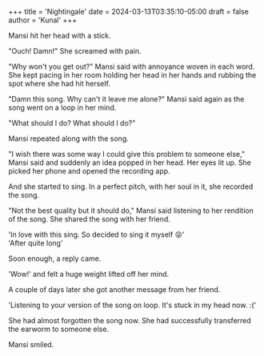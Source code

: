 +++
title = 'Nightingale'
date = 2024-03-13T03:35:10-05:00
draft = false
author = 'Kunal'
+++

Mansi hit her head with a stick.

"Ouch! Damn!" She screamed with pain.

"Why won't you get out?" Mansi said with annoyance woven in each word. She kept pacing in her room holding her head in her hands and rubbing the spot where she had hit herself.

"Damn this song. Why can't it leave me alone?" Mansi said again as the song went on a loop in her mind.

"What should I do? What should I do?"

Mansi repeated along with the song.

"I wish there was some way I could give this problem to someone else," Mansi said and suddenly an idea popped in her head. Her eyes lit up. She picked her phone and opened the recording app.

And she started to sing. In a perfect pitch, with her soul in it, she recorded the song.

"Not the best quality but it should do," Mansi said listening to her rendition of the song. She shared the song with her friend.

'In love with this sing. So decided to sing it myself 😝'  
'After quite long'

Soon enough, a reply came.

'Wow!' and felt a huge weight lifted off her mind.

A couple of days later she got another message from her friend.

'Listening to your version of the song on loop. It's stuck in my head now. :('

She had almost forgotten the song now. She had successfully transferred the earworm to someone else.

Mansi smiled.



